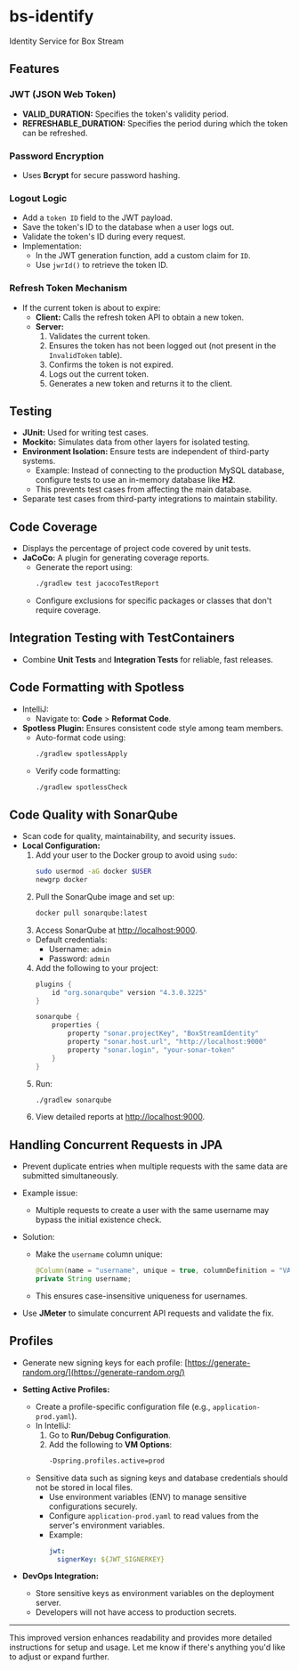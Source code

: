 # bs-identify
Identity Service for Box Stream

## Features

### JWT (JSON Web Token)
- **VALID_DURATION:** Specifies the token's validity period.
- **REFRESHABLE_DURATION:** Specifies the period during which the token can be refreshed.

### Password Encryption
- Uses **Bcrypt** for secure password hashing.

### Logout Logic
- Add a `token ID` field to the JWT payload.
- Save the token's ID to the database when a user logs out.
- Validate the token's ID during every request.
- Implementation:
  - In the JWT generation function, add a custom claim for `ID`.
  - Use `jwrId()` to retrieve the token ID.

### Refresh Token Mechanism
- If the current token is about to expire:
  - **Client:** Calls the refresh token API to obtain a new token.
  - **Server:**
    1. Validates the current token.
    2. Ensures the token has not been logged out (not present in the `InvalidToken` table).
    3. Confirms the token is not expired.
    4. Logs out the current token.
    5. Generates a new token and returns it to the client.

## Testing
- **JUnit:** Used for writing test cases.
- **Mockito:** Simulates data from other layers for isolated testing.
- **Environment Isolation:** Ensure tests are independent of third-party systems.
  - Example: Instead of connecting to the production MySQL database, configure tests to use an in-memory database like **H2**.
  - This prevents test cases from affecting the main database.
- Separate test cases from third-party integrations to maintain stability.

## Code Coverage
- Displays the percentage of project code covered by unit tests.
- **JaCoCo:** A plugin for generating coverage reports.
  - Generate the report using:
    ```bash
    ./gradlew test jacocoTestReport
    ```
  - Configure exclusions for specific packages or classes that don't require coverage.

## Integration Testing with TestContainers
- Combine **Unit Tests** and **Integration Tests** for reliable, fast releases.

## Code Formatting with Spotless
- IntelliJ:
  - Navigate to: **Code** > **Reformat Code**.
- **Spotless Plugin:** Ensures consistent code style among team members.
  - Auto-format code using:
    ```bash
    ./gradlew spotlessApply
    ```
  - Verify code formatting:
    ```bash
    ./gradlew spotlessCheck
    ```

## Code Quality with SonarQube
- Scan code for quality, maintainability, and security issues.
- **Local Configuration:**
  1. Add your user to the Docker group to avoid using `sudo`:
     ```bash
     sudo usermod -aG docker $USER
     newgrp docker
     ```
  2. Pull the SonarQube image and set up:
     ```bash
     docker pull sonarqube:latest
     ```
  3. Access SonarQube at [http://localhost:9000](http://localhost:9000).
    - Default credentials:
      - Username: `admin`
      - Password: `admin`
  4. Add the following to your project:
     ```groovy
     plugins {
         id "org.sonarqube" version "4.3.0.3225"
     }

     sonarqube {
         properties {
             property "sonar.projectKey", "BoxStreamIdentity"
             property "sonar.host.url", "http://localhost:9000"
             property "sonar.login", "your-sonar-token"
         }
     }
     ```
  5. Run:
     ```bash
     ./gradlew sonarqube
     ```
  6. View detailed reports at [http://localhost:9000](http://localhost:9000).

## Handling Concurrent Requests in JPA
- Prevent duplicate entries when multiple requests with the same data are submitted simultaneously.
- Example issue:
  - Multiple requests to create a user with the same username may bypass the initial existence check.
- Solution:
  - Make the `username` column unique:
    ```java
    @Column(name = "username", unique = true, columnDefinition = "VARCHAR(255) COLLATE utf8mb4_unicode_ci")
    private String username;
    ```
  - This ensures case-insensitive uniqueness for usernames.

- Use **JMeter** to simulate concurrent API requests and validate the fix.

## Profiles
- Generate new signing keys for each profile:
  [https://generate-random.org/](https://generate-random.org/)
- **Setting Active Profiles:**
  - Create a profile-specific configuration file (e.g., `application-prod.yaml`).
  - In IntelliJ:
    1. Go to **Run/Debug Configuration**.
    2. Add the following to **VM Options**:
       ```bash
       -Dspring.profiles.active=prod
       ```
  - Sensitive data such as signing keys and database credentials should not be stored in local files.
    - Use environment variables (ENV) to manage sensitive configurations securely.
    - Configure `application-prod.yaml` to read values from the server's environment variables.
    - Example:
      ```yaml
      jwt:
        signerKey: ${JWT_SIGNERKEY}
      ```

- **DevOps Integration:**
  - Store sensitive keys as environment variables on the deployment server.
  - Developers will not have access to production secrets.

---
This improved version enhances readability and provides more detailed instructions for setup and usage. Let me know if there's anything you'd like to adjust or expand further.
